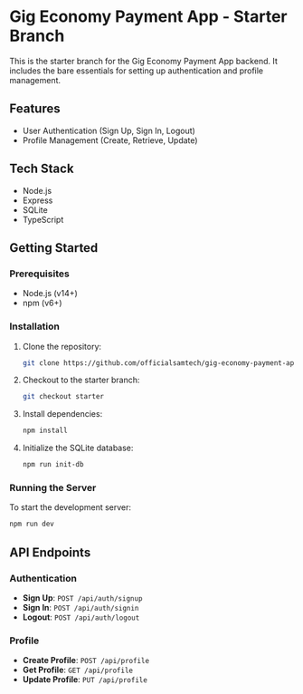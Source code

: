 # Gig Economy Payment App - Starter Branch

This is the starter branch for the Gig Economy Payment App backend. It includes the bare essentials for setting up authentication and profile management.

## Features

- User Authentication (Sign Up, Sign In, Logout)
- Profile Management (Create, Retrieve, Update)

## Tech Stack

- Node.js
- Express
- SQLite
- TypeScript

## Getting Started

### Prerequisites

- Node.js (v14+)
- npm (v6+)

### Installation

1. Clone the repository:

    ```bash
    git clone https://github.com/officialsamtech/gig-economy-payment-app.git
    ```

2. Checkout to the starter branch:

    ```bash
    git checkout starter
    ```

3. Install dependencies:

    ```bash
    npm install
    ```

4. Initialize the SQLite database:

    ```bash
    npm run init-db
    ```

### Running the Server

To start the development server:

```bash
npm run dev
```

## API Endpoints

### Authentication

- **Sign Up**: `POST /api/auth/signup`
- **Sign In**: `POST /api/auth/signin`
- **Logout**: `POST /api/auth/logout`

### Profile

- **Create Profile**: `POST /api/profile`
- **Get Profile**: `GET /api/profile`
- **Update Profile**: `PUT /api/profile`
